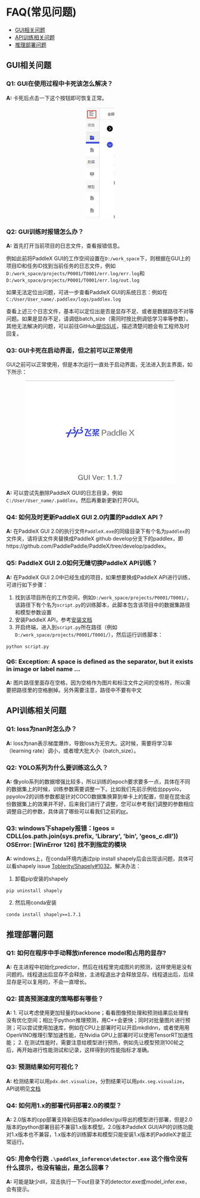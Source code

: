# FAQ(常见问题)

- [GUI相关问题](#GUI相关问题)
- [API训练相关问题](#API训练相关问题)
- [推理部署问题](#推理部署问题)

## GUI相关问题

### Q1:  GUI在使用过程中卡死该怎么解决？

**A:**  卡死后点击一下这个按钮即可恢复正常。
<p align="center">
  <img src="./images/gui_FAQ1.png"  alt="QR" align="middle" />
</p>


### Q2:  GUI训练时报错怎么办？

**A:**  首先打开当前项目的日志文件，查看报错信息。

例如此前将PaddleX GUI的工作空间设置在`D:/work_space`下，则根据在GUI上的项目ID和任务ID找到当前任务的日志文件，例如`D:/work_space/projects/P0001/T0001/err.log/err.log`和`D:/work_space/projects/P0001/T0001/err.log/out.log`

如果无法定位出问题，可进一步查看PaddleX GUI的系统日志：例如在`C:/User/User_name/.paddlex/logs/paddlex.log`

查看上述三个日志文件，基本可以定位出是否是显存不足、或者是数据路径不对等问题。如果是显存不足，请调低batch_size（需同时按比例调低学习率等参数）。其他无法解决的问题，可以前往GitHub[提ISSUE](https://github.com/PaddlePaddle/PaddleX/issues)，描述清楚问题会有工程师及时回复。

### Q3: GUI卡死在启动界面，但之前可以正常使用

GUI之前可以正常使用，但是本次运行一直处于启动界面，无法进入到主界面，如下所示：

<p align="center">
  <img src="./images/gui_FAQ3.png" width = "400" alt="QR" align="middle" />
</p>

**A:** 可以尝试先删除PaddleX GUI的日志目录，例如`C:/User/User_name/.paddlex`，然后再重新更新打开GUI。


### Q4: 如何及时更新PaddleX GUI 2.0内置的PaddleX API？

**A:** 在PaddleX GUI 2.0的执行文件`PaddleX.exe`的同级目录下有个名为`paddlex`的文件夹，请将该文件夹替换成PaddleX github develop分支下的paddlex，即https://github.com/PaddlePaddle/PaddleX/tree/develop/paddlex。

### Q5: PaddleX GUI 2.0如何无缝切换PaddleX API训练？

**A:** 在PaddleX GUI 2.0中已经生成的项目，如果想要换成PaddleX API进行训练，可进行如下步骤：

1. 找到该项目所在的工作空间，例如`D:/work_space/projects/P0001/T0001/`，该路径下有个名为`script.py`的训练脚本，此脚本包含该项目中的数据集路径和模型参数设置
2. 安装PaddleX API，参考[安装文档](../install.md#1-paddlex-api开发模式安装)
3. 开启终端，进入到`script.py`所在路径（例如`D:/work_space/projects/P0001/T0001/`），然后运行训练脚本：
```
python script.py
```

### Q6: Exception: A space is defined as the separator, but it exists in image or label name ...

**A:** 图片路径里面存在空格，因为空格作为图片和标注文件之间的空格符，所以需要把路径里的空格删掉。另外需要注意，路径中不要有中文


## API训练相关问题

### Q1: loss为nan时怎么办？

**A:**  loss为nan表示梯度爆炸，导致loss为无穷大。这时候，需要将学习率（learning rate）调小，或者增大批大小（batch_size）。


### Q2:  YOLO系列为什么要训练这么久？

**A:**  像yolo系列的数据增强比较多，所以训练的epoch要求要多一点，具体在不同的数据集上的时候，训练参数需要调整一下。比如我们先前示例给出ppyolo，ppyolov2的训练参数都是针对COCO数据集换算到单卡上的配置，但是在昆虫这份数据集上的效果并不好，后来我们进行了调整，您可以参考我们调整的参数相应调整自己的参数，具体调了哪些可以看我们之前的[pr](https://github.com/PaddlePaddle/PaddleX/pull/853/files)。


### Q3: windows下shapely报错：lgeos = CDLL(os.path.join(sys.prefix, 'Library', 'bin', 'geos_c.dll')) OSError: [WinError 126] 找不到指定的模块

**A:** windows上，在conda环境内通过pip install shapely后会出现该问题，具体可以看shapely issue [Toblerity/Shapely#1032](https://github.com/Toblerity/Shapely/issues/1032)。解决办法：

1. 卸载pip安装的shapely

```
pip uninstall shapely
```

2. 然后用conda安装

```
conda install shapely==1.7.1

```


## 推理部署问题

### Q1:  如何在程序中手动释放inference model和占用的显存?

**A:**  在主进程中初始化predictor，然后在线程里完成图片的预测，这样使用是没有问题的。线程退出后显存不会释放，主进程退出才会释放显存。线程退出后，后续显存是可以复用的，不会一直增长。


### Q2:  提高预测速度的策略都有哪些？

**A:**  1. 可以考虑使用更加轻量的backbone；看看图像预处理和预测结果后处理有没有优化空间；相比于python推理预测，用C++会更快；同时对批量图片进行预测；可以尝试使用加速库，例如在CPU上部署时可以开启mkdldnn，或者使用用OpenVINO推理引擎加速性能，在Nvidia GPU上部署时可以使用TensorRT加速性能；
2. 在测试性能时，需要注意给模型进行预热，例如先让模型预测100轮之后，再开始进行性能测试和记录，这样得到的性能指标才准确。


### Q3:  预测结果如何可视化？

**A:**  检测结果可以用`pdx.det.visualize`，分割结果可以用`pdx.seg.visualize`，API说明见[文档](https://github.com/PaddlePaddle/PaddleX/blob/develop/docs/apis/prediction.md)


### Q4:  如何用1.x的部署代码部署2.0的模型？

**A:**  2.0版本的cpp部署支持新旧版本的paddlex/gui导出的模型进行部署，但是2.0版本的python部署目前不兼容1.x版本模型。2.0版本PaddleX GUI/API的训练功能对1.x版本也不兼容，1.x版本的训练脚本和模型只能安装1.x版本的PaddleX才能正常运行。

### Q5:  用命令行跑 `.\paddlex_inference\detector.exe` 这个指令没有什么提示，也没有输出，是怎么回事？

**A:**  可能是缺少dll，双击执行一下out目录下的detector.exe或model_infer.exe，会有提示。
